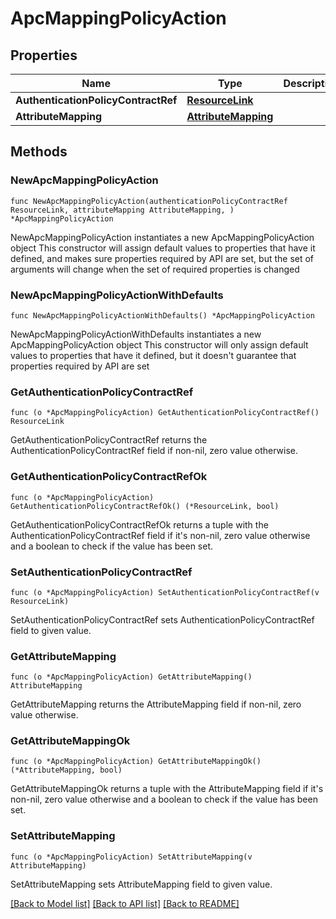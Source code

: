 # ApcMappingPolicyAction

## Properties

Name | Type | Description | Notes
------------ | ------------- | ------------- | -------------
**AuthenticationPolicyContractRef** | [**ResourceLink**](ResourceLink.md) |  | 
**AttributeMapping** | [**AttributeMapping**](AttributeMapping.md) |  | 

## Methods

### NewApcMappingPolicyAction

`func NewApcMappingPolicyAction(authenticationPolicyContractRef ResourceLink, attributeMapping AttributeMapping, ) *ApcMappingPolicyAction`

NewApcMappingPolicyAction instantiates a new ApcMappingPolicyAction object
This constructor will assign default values to properties that have it defined,
and makes sure properties required by API are set, but the set of arguments
will change when the set of required properties is changed

### NewApcMappingPolicyActionWithDefaults

`func NewApcMappingPolicyActionWithDefaults() *ApcMappingPolicyAction`

NewApcMappingPolicyActionWithDefaults instantiates a new ApcMappingPolicyAction object
This constructor will only assign default values to properties that have it defined,
but it doesn't guarantee that properties required by API are set

### GetAuthenticationPolicyContractRef

`func (o *ApcMappingPolicyAction) GetAuthenticationPolicyContractRef() ResourceLink`

GetAuthenticationPolicyContractRef returns the AuthenticationPolicyContractRef field if non-nil, zero value otherwise.

### GetAuthenticationPolicyContractRefOk

`func (o *ApcMappingPolicyAction) GetAuthenticationPolicyContractRefOk() (*ResourceLink, bool)`

GetAuthenticationPolicyContractRefOk returns a tuple with the AuthenticationPolicyContractRef field if it's non-nil, zero value otherwise
and a boolean to check if the value has been set.

### SetAuthenticationPolicyContractRef

`func (o *ApcMappingPolicyAction) SetAuthenticationPolicyContractRef(v ResourceLink)`

SetAuthenticationPolicyContractRef sets AuthenticationPolicyContractRef field to given value.


### GetAttributeMapping

`func (o *ApcMappingPolicyAction) GetAttributeMapping() AttributeMapping`

GetAttributeMapping returns the AttributeMapping field if non-nil, zero value otherwise.

### GetAttributeMappingOk

`func (o *ApcMappingPolicyAction) GetAttributeMappingOk() (*AttributeMapping, bool)`

GetAttributeMappingOk returns a tuple with the AttributeMapping field if it's non-nil, zero value otherwise
and a boolean to check if the value has been set.

### SetAttributeMapping

`func (o *ApcMappingPolicyAction) SetAttributeMapping(v AttributeMapping)`

SetAttributeMapping sets AttributeMapping field to given value.



[[Back to Model list]](../README.md#documentation-for-models) [[Back to API list]](../README.md#documentation-for-api-endpoints) [[Back to README]](../README.md)



